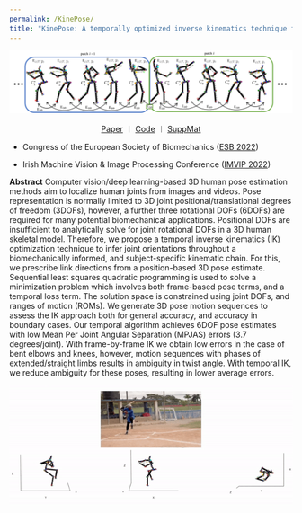 ```yaml
---
permalink: /KinePose/
title: "KinePose: A temporally optimized inverse kinematics technique for 6DOF human pose estimation with biomechanical constraints"
---
```


<p align="center">
  <img src="/assets/images/KinePose/KinePose2.png" width="900">
</p>

<p style="text-align: center;">
<a href="https://arxiv.org/" target="_blank">Paper</a> ︱ <a href="https://github.com/KevGildea/KinePose" target="_blank">Code</a> ︱ <a href="https://kevgildea.github.io/assets/images/KinePose/SuppMat.pdf" target="_blank">SuppMat</a>
</p>

- Congress of the European Society of Biomechanics (<a href="https://esbiomech.org/welcome-to-the-european-society-of-biomechanics-esbiomech/esb-related-publications/esb-congresses-abstracts/" target="_blank">ESB 2022</a>)

- Irish Machine Vision & Image Processing Conference (<a href="https://imvipconference.github.io/" target="_blank">IMVIP 2022</a>)


**Abstract**
Computer vision/deep learning-based 3D human pose estimation methods aim to localize human joints from images and videos. Pose representation is normally limited to 3D joint positional/translational degrees of freedom (3DOFs), however, a further three rotational DOFs (6DOFs) are required for many potential biomechanical applications. Positional DOFs are insufficient to analytically solve for joint rotational DOFs in a 3D human skeletal model. Therefore, we propose a temporal inverse kinematics (IK) optimization technique to infer joint orientations throughout a biomechanically informed, and subject-specific kinematic chain. For this, we prescribe link directions from a position-based 3D pose estimate. Sequential least squares quadratic programming is used to solve a minimization problem which involves both frame-based pose terms, and a temporal loss term. The solution space is constrained using joint DOFs, and ranges of motion (ROMs). We generate 3D pose motion sequences to assess the IK approach both for general accuracy, and accuracy in boundary cases.
Our temporal algorithm achieves 6DOF pose estimates with low Mean Per Joint Angular Separation (MPJAS) errors (3.7 degrees/joint). With frame-by-frame IK we obtain low errors in the case of bent elbows and knees, however, motion sequences with phases of extended/straight limbs results in ambiguity in twist angle. With temporal IK, we reduce ambiguity for these poses, resulting in lower average errors.


<p align="center">
  <img src="/assets/images/KinePose/Baseball.gif" width="900">
</p>




